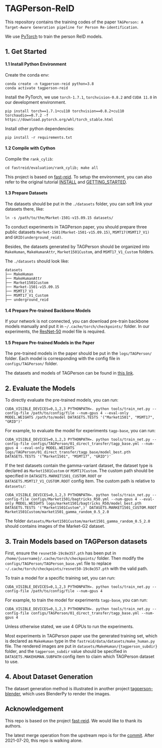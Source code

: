 # TAGPerson-ReID
This repository contains the training codes of the paper `TAGPerson: A Target-Aware Generation pipeline for Person Re-identification`.

We use [PyTorch](https://pytorch.org/) to train the person ReID models.

## 1. Get Started

#### 1.1 Install Python Environment

Create the conda env:
```
conda create -n tagperson-reid python=3.8
conda activate tagperson-reid
```

Install the PyTorch, we use `torch-1.7.1`, `torchvision-0.8.2` and `CUDA 11.0` in our development environment.
```
pip install torch==1.7.1+cu110 torchvision==0.8.2+cu110 torchaudio==0.7.2 -f https://download.pytorch.org/whl/torch_stable.html
```

Install other python dependencies:
```
pip install -r requirements.txt
```

#### 1.2 Compile with Cython
Compile the `rank_cylib`:
```
cd fastreid/evaluation/rank_cylib; make all
```

This project is based on [fast-reid](https://github.com/JDAI-CV/fast-reid). To setup the environment, you can also refer to the original tutorial [INSTALL](https://github.com/JDAI-CV/fast-reid/blob/master/INSTALL.md) and [GETTING_STARTED](https://github.com/JDAI-CV/fast-reid/blob/master/GETTING_STARTED.md).

#### 1.3 Prepare Datasets
The datasets should be put in the `./datasets` folder, you can soft link your datasets there, like:
```
ln -s /path/to/the/Market-1501-v15.09.15 datasets/
```

To conduct experiments in TAGPerson paper, you should prepare three public datasets `Market-1501(Market-1501-v15.09.15)`, `MSMT17(MSMT17_V1)` and `GRID(underground_reid)`. 

Besides, the datasets generated by TAGPerson should be organized into `MakeHuman`, `MakeHumanAttr`, `Market1501Custom`, and `MSMT17_V1_Custom` folders.

The `./datasets` should look like:
```
datasets
├── MakeHuman
├── MakeHumanAttr
├── Market1501Custom
├── Market-1501-v15.09.15
├── MSMT17_V1
├── MSMT17_V1_Custom
├── underground_reid
```

#### 1.4 Prepare Pre-trained Backbone Models
If your network is not connected, you can download pre-train backbone models manually and put it in `~/.cache/torch/checkpoints/` folder. In our experiments, the [ResNet-50](https://download.pytorch.org/models/resnet50-19c8e357.pth) model file is required.

#### 1.5 Prepare Pre-trained Models in the Paper
The pre-trained models in the paper should be put in the `logs/TAGPerson/` folder. Each model is corresponding with the config file in `configs/TAGPerson/` folder.

The datasets and models of TAGPerson can be found in [this link](https://drive.google.com/drive/folders/1eiFvsk78OqxerKSceRkORTlk5B7EB3ao).


## 2. Evaluate the Models
To directly evaluate the pre-trained models, you can run:
```
CUDA_VISIBLE_DEVICES=0,1,2,3 PYTHONPATH=. python tools/train_net.py --config-file /path/to/config/file --num-gpus 4 --eval-only MODEL.WEIGHTS /path/to/model DATASETS.TESTS '("Market1501", "MSMT17", "GRID")'
```

For example, to evaluate the model for experiments `tagp-base`, you can run:
```
CUDA_VISIBLE_DEVICES=0,1,2,3 PYTHONPATH=. python tools/train_net.py --config-file configs/TAGPerson/01_direct_transfer/tagp_base.yml --num-gpus 4 --eval-only MODEL.WEIGHTS logs/TAGPerson/01_direct_transfer/tagp_base/model_best.pth DATASETS.TESTS '("Market1501", "MSMT17", "GRID")'
```

If the test datasets contain the gamma-variant dataset, the dataset type is declared as `Market1501Custom` or `MSMT17Custom`. The custom path should be specified in `DATASETS.MARKET1501_CUSTOM.ROOT` or `DATASETS.MSMT17_V1_CUSTOM.ROOT` config item. The custom path is relative to `datasets/`:
```
CUDA_VISIBLE_DEVICES=0,1,2,3 PYTHONPATH=. python tools/train_net.py --config-file configs/Market1501/bagtricks_R50.yml --num-gpus 4 --eval-only MODEL.WEIGHTS logs/market1501/bagtricks_R50/model_best.pth DATASETS.TESTS '("Market1501Custom",)' DATASETS.MARKET1501_CUSTOM.ROOT Market1501Custom/market1501_gamma_random_0.5_2.0
```
The folder `datasets/Market1501Custom/market1501_gamma_random_0.5_2.0` should contains images of the Market-G2 dataset.


## 3. Train Models based on TAGPerson datasets

First, ensure the `resnet50-19c8e357.pth` has been put in `/home/{username}/.cache/torch/checkpoints/` folder. Then modify the `configs/TAGPerson/TAGPerson_base.yml` file to replace `~/.cache/torch/checkpoints/resnet50-19c8e357.pth` with the valid path.

To train a model for a specific training set, you can run:
```
CUDA_VISIBLE_DEVICES=0,1,2,3 PYTHONPATH=. python tools/train_net.py --config-file /path/to/config/file --num-gpus 4
```

For example, to train the model for experiments `tagp-base`, you can run:
```
CUDA_VISIBLE_DEVICES=0,1,2,3 PYTHONPATH=. python tools/train_net.py --config-file configs/TAGPerson/01_direct_transfer/tagp_base.yml --num-gpus 4 
```

Unless otherwise stated, we use 4 GPUs to run the experiments.

Most experiments in TAGPerson paper use the generated training set, which is declared as `MakeHuman` type in the `fastreid/data/datasets/make_human.py` file. The rendered images are put in `datasets/MakeHuman/{tagperson_subdir}` folder, and the `tagperson_subdir` value should be specified in `DATASETS.MAKEHUMAN.SUBPATH` config item to claim which TAGPerson dataset to use.


## 4. About Dataset Generation
The dataset generation method is illustrated in another project [tagperson-blender](https://github.com/tagperson/tagperson-blender), which uses BlenderPy to render the images.


## Acknowledgement
This repo is based on the project [fast-reid](https://github.com/JDAI-CV/fast-reid). We would like to thank its authors.

The latest merge operation from the upstream repo is for the [commit](https://github.com/JDAI-CV/fast-reid/commit/7e652fea2ac76db27170ce8ab294724ddfe8b716). After 2021-07-20, this repo is walking alone.
